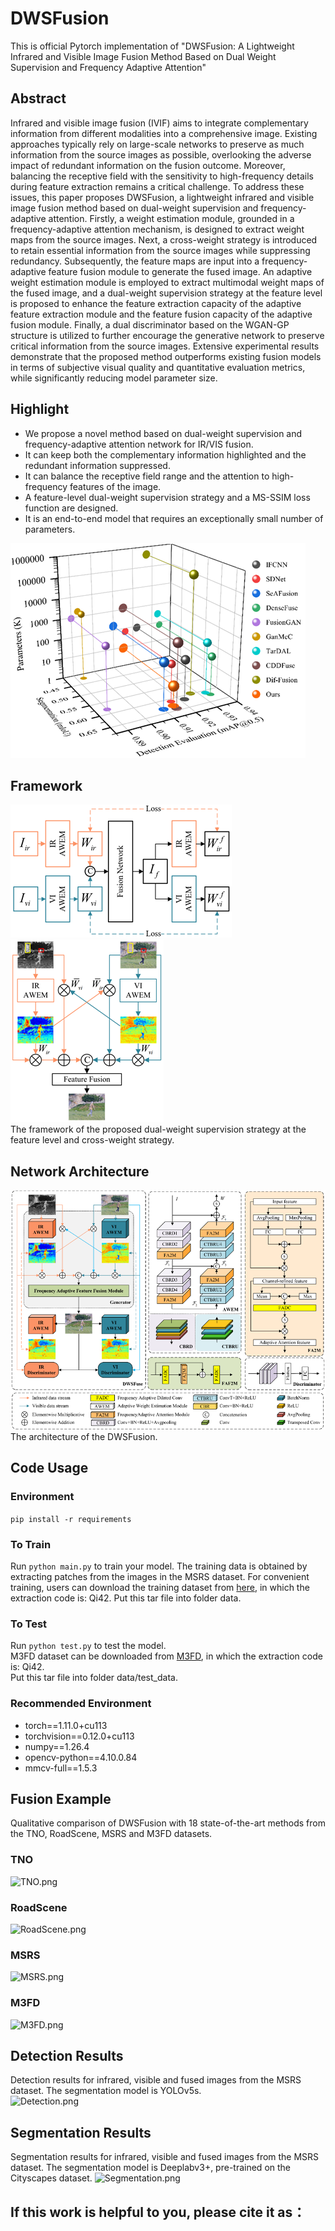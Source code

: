 # DWSFusion
This is official Pytorch implementation of "DWSFusion: A Lightweight Infrared and Visible Image Fusion Method Based on Dual Weight Supervision and Frequency Adaptive Attention"
## Abstract
Infrared and visible image fusion (IVIF) aims to integrate complementary information from different modalities into a comprehensive image. Existing approaches typically rely on large-scale networks to preserve as much information from the source images as possible, overlooking the adverse impact of redundant information on the fusion outcome. Moreover, balancing the receptive field with the sensitivity to high-frequency details during feature extraction remains a critical challenge. To address these issues, this paper proposes DWSFusion, a lightweight infrared and visible image fusion method based on dual-weight supervision and frequency-adaptive attention. Firstly, a weight estimation module, grounded in a frequency-adaptive attention mechanism, is designed to extract weight maps from the source images. Next, a cross-weight strategy is introduced to retain essential information from the source images while suppressing redundancy. Subsequently, the feature maps are input into a frequency-adaptive feature fusion module to generate the fused image. An adaptive weight estimation module is employed to extract multimodal weight maps of the fused image, and a dual-weight supervision strategy at the feature level is proposed to enhance the feature extraction capacity of the adaptive feature extraction module and the feature fusion capacity of the adaptive fusion module. Finally, a dual discriminator based on the WGAN-GP structure is utilized to further encourage the generative network to preserve critical information from the source images. Extensive experimental results demonstrate that the proposed method outperforms existing fusion models in terms of subjective visual quality and quantitative evaluation metrics, while significantly reducing model parameter size.
## Highlight
- We propose a novel method based on dual-weight supervision and frequency-adaptive attention network for IR/VIS fusion.
- It can keep both the complementary information highlighted and the redundant information suppressed.
- It can balance the receptive field range and the attention to high-frequency features of the image.
- A feature-level dual-weight supervision strategy and a MS-SSIM loss function are designed.
- It is an end-to-end model that requires an exceptionally small number of parameters.
  
![Comprehensive.png](Figure%2FComprehensive.png)  
## Framework
![DWS.png](Figure%2FDWS.png)
![CW.png](Figure%2FCW.png)  
The framework of the proposed dual-weight supervision strategy at the feature level and cross-weight strategy.
## Network Architecture
![Network.png](Figure%2FNetwork.png)  
The architecture of the DWSFusion.
## Code Usage
### Environment
```pip install -r requirements```
### To Train
Run ```python main.py``` to train your model. The training data is obtained by extracting patches from the images in the MSRS dataset.
For convenient training, users can download the training dataset from [here](https://pan.baidu.com/s/16qbgI3HK7Y45H0GwZkc8vQ?pwd=Qi42), in which the extraction code is: Qi42.
Put this tar file into folder data.
### To Test
Run ```python test.py``` to test the model.  
M3FD dataset can be downloaded from [M3FD](https://pan.baidu.com/s/1SbqLk2YSAYr_1NKVCIeNsQ?pwd=Qi42), in which the extraction code is: Qi42.  
Put this tar file into folder data/test_data.
### Recommended Environment
- torch==1.11.0+cu113
- torchvision==0.12.0+cu113
- numpy==1.26.4
- opencv-python==4.10.0.84
- mmcv-full==1.5.3

## Fusion Example
Qualitative comparison of DWSFusion with 18 state-of-the-art methods from the TNO, RoadScene, MSRS and M3FD datasets.
### TNO  
![TNO.png](Figure%2FTNO.png)
### RoadScene
![RoadScene.png](Figure%2FRoadScene.png)
### MSRS  
![MSRS.png](Figure%2FMSRS.png)
### M3FD  
![M3FD.png](Figure%2FM3FD.png)

## Detection Results
Detection results for infrared, visible and fused images from the MSRS dataset. The segmentation model is YOLOv5s.  
![Detection.png](Figure%2FDetection.png)

## Segmentation Results
Segmentation results for infrared, visible and fused images from the MSRS dataset. The segmentation model is Deeplabv3+, pre-trained on the Cityscapes dataset.
![Segmentation.png](Figure%2FSegmentation.png)

## If this work is helpful to you, please cite it as：
```

```